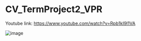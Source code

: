 # CV_TermProject2_VPR

Youtube link: https://www.youtube.com/watch?v=Rpb1kI9l1VA

![image](https://user-images.githubusercontent.com/67676549/146758819-74ba7f8b-43e0-40e8-9ea5-29e0ef420d54.png)
